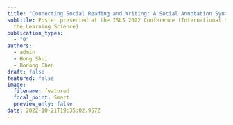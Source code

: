 ```yaml
---
title: "Connecting Social Reading and Writing: A Social Annotation Synthesizer Tool. "
subtitle: Poster presented at the ISLS 2022 Conference (International Society of
  the Learning Science)
publication_types:
  - "0"
authors:
  - admin
  - Hong Shui
  - Bodong Chen
draft: false
featured: false
image:
  filename: featured
  focal_point: Smart
  preview_only: false
date: 2022-10-21T19:35:02.957Z
---
```


